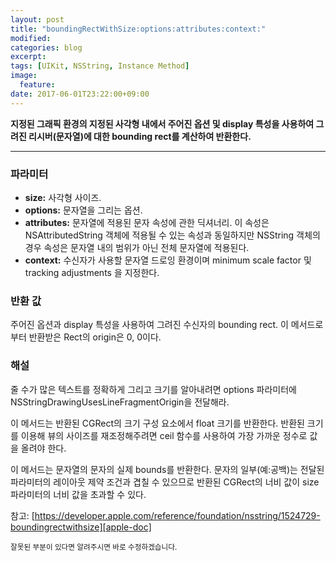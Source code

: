 ```yaml
---
layout: post
title: "boundingRectWithSize:options:attributes:context:"
modified:
categories: blog
excerpt:
tags: [UIKit, NSString, Instance Method]
image:
  feature:
date: 2017-06-01T23:22:00+09:00
---
```

**지정된 그래픽 환경의 지정된 사각형 내에서 주어진 옵션 및 display 특성을 사용하여 그려진 리시버(문자열)에 대한 bounding rect를 계산하여 반환한다.**

----
### 파라미터
 - **size:** 사각형 사이즈.
 - **options:** 문자열을 그리는 옵션.
 - **attributes:** 문자열에 적용된 문자 속성에 관한 딕셔너리. 이 속성은 NSAttributedString 객체에 적용될 수 있는 속성과 동일하지만 NSString 객체의 경우 속성은 문자열 내의 범위가 아닌 전체 문자열에 적용된다.
 - **context:** 수신자가 사용할 문자열 드로잉 환경이며 minimum scale factor 및 tracking adjustments 을 지정한다.

### 반환 값
주어진 옵션과 display 특성을 사용하여 그려진 수신자의 bounding rect. 이 메서드로부터 반환받은 Rect의 origin은 0, 0이다.

### 해설
줄 수가 많은 텍스트를 정확하게 그리고 크기를 알아내려면 options 파라미터에 NSStringDrawingUsesLineFragmentOrigin을 전달해라.

이 메서드는 반환된 CGRect의 크기 구성 요소에서 float 크기를 반환한다. 반환된 크기를 이용해 뷰의 사이즈를 재조정해주려면 ceil 함수를 사용하여 가장 가까운 정수로 값을 올려야 한다.

이 메서드는 문자열의 문자의 실제 bounds를 반환한다. 문자의 일부(예:공백)는 전달된 파라미터의 레이아웃 제약 조건과 겹칠 수 있으므로 반환된 CGRect의 너비 값이 size 파라미터의 너비 값을 초과할 수 있다.

참고: [https://developer.apple.com/reference/foundation/nsstring/1524729-boundingrectwithsize][apple-doc]


<sub>잘못된 부분이 있다면 알려주시면 바로 수정하겠습니다.</sub>

[apple-doc]: https://developer.apple.com/reference/foundation/nsstring/1524729-boundingrectwithsize